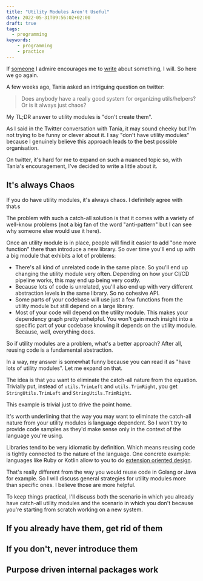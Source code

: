 ```yaml
---
title: "Utility Modules Aren't Useful"
date: 2022-05-31T09:56:02+02:00
draft: true
tags:
  - programming
keywords:
    - programming
    - practice
---
```


If [someone](https://twitter.com/taniarascia) I admire encourages me to
[write](https://twitter.com/taniarascia/status/1522337429881081856) about
something, I will. So here we go again.

A few weeks ago, Tania asked an intriguing question on twitter:

> Does anybody have a really good system for organizing utils/helpers? Or is it
> always just chaos?

My TL;DR answer to utility modules is "don't create them".

As I said in the Twitter conversation with Tania, it may sound cheeky but I'm
not trying to be funny or clever about it. I say "don't have utility modules"
because I genuinely believe this approach leads to the best possible organisation.

On twitter, it's hard for me to expand on such a nuanced topic so, with Tania's
encouragement, I've decided to write a little about it.

## It's always Chaos

If you do have utility modules, it's always chaos. I definitely agree with that.s

The problem with such a catch-all solution is that it comes with a variety of
well-know problems (not a big fan of the word "anti-pattern" but I can see why
someone else would use it here).

Once an utility module is in place, people will find it easier to add "one more
function" there than introduce a new library. So over time you'll end up with a
big module that exhibits a lot of problems:

- There's all kind of unrelated code in the same place. So you'll end up
  changing the utility module very often. Depending on how your CI/CD pipeline
  works, this may end up being very costly.
- Because lots of code is unrelated, you'll also end up with very different
  abstraction levels in the same library. So no cohesive API.
- Some parts of your codebase will use just a few functions from the utility
  module but still depend on a large library.
- Most of your code will depend on the utility module. This makes your
  dependency graph pretty unhelpful. You won't gain much insight into a specific
  part of your codebase knowing it depends on the utility module. Because, well,
  everything does.

So if utility modules are a problem, what's a better approach? After all,
reusing code is a fundamental abstraction.

In a way, my answer is somewhat funny because you can read it as "have lots of
utility modules". Let me expand on that.

The idea is that you want to eliminate the catch-all nature from the equation.
Trivially put, instead of `utils.TrimLeft` and `utils.TrimRight`, you get
`StringUtils.TrimLeft` and `StringUtils.TrimRight`.

This example is trivial just to drive the point home.

It's worth underlining that the way you may want to eliminate the catch-all
nature from your utility modules is language dependent. So I won't try to
provide code samples as they'd make sense only in the context of the language
you're using.

Libraries tend to be very idiomatic by definition. Which means reusing code is
tightly connected to the nature of the language. One concrete example: languages
like Ruby or Kotlin allow to you to do [extension oriented
design](https://elizarov.medium.com/extension-oriented-design-13f4f27deaee).

That's really different from the way you would reuse code in Golang or Java for
example. So I will discuss general strategies for utility modules more than
specific ones. I believe those are more helpful.

To keep things practical, I'll discuss both the scenario in which you already
have catch-all utility modules and the scenario in which you don't because
you're starting from scratch working on a new system.

## If you already have them, get rid of them

## If you don't, never introduce them

## Purpose driven internal packages work
